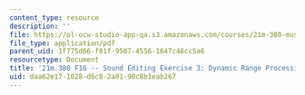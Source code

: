 ```yaml
---
content_type: resource
description: ''
file: https://ol-ocw-studio-app-qa.s3.amazonaws.com/courses/21m-380-music-and-technology-recording-techniques-and-audio-production-fall-2016/daa62e171028d6c82a8190c8b1eab267_MIT21M_380F16_assn_ed3.pdf
file_type: application/pdf
parent_uid: 1f775d66-f81f-9507-4556-1647c46cc5a6
resourcetype: Document
title: '21m.380 F16 -- Sound Editing Exercise 3: Dynamic Range Processing'
uid: daa62e17-1028-d6c8-2a81-90c8b1eab267
---
```

